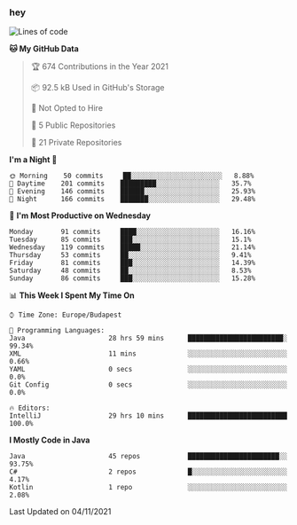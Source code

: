 ### hey

<!--START_SECTION:waka-->
![Lines of code](https://img.shields.io/badge/From%20Hello%20World%20I%27ve%20Written-466253%20lines%20of%20code-blue)

**🐱 My GitHub Data** 

> 🏆 674 Contributions in the Year 2021
 > 
> 📦 92.5 kB Used in GitHub's Storage 
 > 
> 🚫 Not Opted to Hire
 > 
> 📜 5 Public Repositories 
 > 
> 🔑 21 Private Repositories  
 > 
**I'm a Night 🦉** 

```text
🌞 Morning    50 commits     ██░░░░░░░░░░░░░░░░░░░░░░░   8.88% 
🌆 Daytime    201 commits    █████████░░░░░░░░░░░░░░░░   35.7% 
🌃 Evening    146 commits    ██████░░░░░░░░░░░░░░░░░░░   25.93% 
🌙 Night      166 commits    ███████░░░░░░░░░░░░░░░░░░   29.48%

```
📅 **I'm Most Productive on Wednesday** 

```text
Monday       91 commits     ████░░░░░░░░░░░░░░░░░░░░░   16.16% 
Tuesday      85 commits     ███░░░░░░░░░░░░░░░░░░░░░░   15.1% 
Wednesday    119 commits    █████░░░░░░░░░░░░░░░░░░░░   21.14% 
Thursday     53 commits     ██░░░░░░░░░░░░░░░░░░░░░░░   9.41% 
Friday       81 commits     ███░░░░░░░░░░░░░░░░░░░░░░   14.39% 
Saturday     48 commits     ██░░░░░░░░░░░░░░░░░░░░░░░   8.53% 
Sunday       86 commits     ███░░░░░░░░░░░░░░░░░░░░░░   15.28%

```


📊 **This Week I Spent My Time On** 

```text
⌚︎ Time Zone: Europe/Budapest

💬 Programming Languages: 
Java                     28 hrs 59 mins      ████████████████████████░   99.34% 
XML                      11 mins             ░░░░░░░░░░░░░░░░░░░░░░░░░   0.66% 
YAML                     0 secs              ░░░░░░░░░░░░░░░░░░░░░░░░░   0.0% 
Git Config               0 secs              ░░░░░░░░░░░░░░░░░░░░░░░░░   0.0%

🔥 Editors: 
IntelliJ                 29 hrs 10 mins      █████████████████████████   100.0%

```

**I Mostly Code in Java** 

```text
Java                     45 repos            ███████████████████████░░   93.75% 
C#                       2 repos             █░░░░░░░░░░░░░░░░░░░░░░░░   4.17% 
Kotlin                   1 repo              ░░░░░░░░░░░░░░░░░░░░░░░░░   2.08%

```



 Last Updated on 04/11/2021
<!--END_SECTION:waka-->
